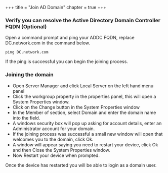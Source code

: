 +++
title = "Join AD Domain"
chapter = true
+++

### Verify you can resolve the Active Directory Domain Controller FQDN (Optional)

Open a command prompt and ping your ADDC FQDN, replace DC.network.com in the command below.
```
ping DC.network.com
```
If the ping is successful you can begin the joining process.

### Joining the domain
- Open Server Manager and click Local Server on the left hand menu panel
- Click the workgroup property in the properties panel, this will open a System Properties window.
- Click on the Change button in the System Properties window
- In the Member of section, select Domain and enter the domain name into the field.
- A windows security box will pop up asking for account details, enter an Administrator account for your domain.
- If the joining process was successful a small new window will open that welcomes you to the domain, click Ok.
- A window will appear saying you need to restart your device, click Ok and then Close the System Properties window.
- Now Restart your device when prompted.

Once the device has restarted you will be able to login as a domain user.